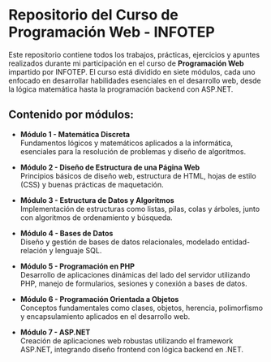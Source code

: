 # Repositorio del Curso de Programación Web - INFOTEP

Este repositorio contiene todos los trabajos, prácticas, ejercicios y apuntes realizados durante mi participación en el curso de **Programación Web** impartido por INFOTEP. El curso está dividido en siete módulos, cada uno enfocado en desarrollar habilidades esenciales en el desarrollo web, desde la lógica matemática hasta la programación backend con ASP.NET.

## Contenido por módulos:

- **Módulo 1 - Matemática Discreta**  
  Fundamentos lógicos y matemáticos aplicados a la informática, esenciales para la resolución de problemas y diseño de algoritmos.

- **Módulo 2 - Diseño de Estructura de una Página Web**  
  Principios básicos de diseño web, estructura de HTML, hojas de estilo (CSS) y buenas prácticas de maquetación.

- **Módulo 3 - Estructura de Datos y Algoritmos**  
  Implementación de estructuras como listas, pilas, colas y árboles, junto con algoritmos de ordenamiento y búsqueda.

- **Módulo 4 - Bases de Datos**  
  Diseño y gestión de bases de datos relacionales, modelado entidad-relación y lenguaje SQL.

- **Módulo 5 - Programación en PHP**  
  Desarrollo de aplicaciones dinámicas del lado del servidor utilizando PHP, manejo de formularios, sesiones y conexión a bases de datos.

- **Módulo 6 - Programación Orientada a Objetos**  
  Conceptos fundamentales como clases, objetos, herencia, polimorfismo y encapsulamiento aplicados en el desarrollo web.

- **Módulo 7 - ASP.NET**  
  Creación de aplicaciones web robustas utilizando el framework ASP.NET, integrando diseño frontend con lógica backend en .NET.
